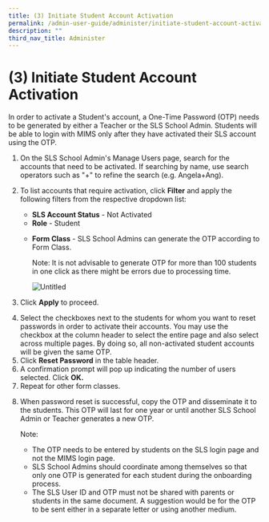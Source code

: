 ```yaml
---
title: (3) Initiate Student Account Activation
permalink: /admin-user-guide/administer/initiate-student-account-activation/
description: ""
third_nav_title: Administer
---
```

<h1 id="-3-initiate-student-account-activation">(3) Initiate Student Account Activation</h1>
<p>In order to activate a Student's account, a One-Time Password (OTP) needs to be generated by either a Teacher or the SLS School Admin. Students will be able to login with MIMS only after they have activated their SLS account using the OTP.</p>
<ol>
<li>On the SLS School Admin's Manage Users page, search for the accounts that need to be activated. If searching by name, use search operators such as "+" to refine the search (e.g. Angela+Ang).</li>
<li><p>To list accounts that require activation, click <strong>Filter</strong> and apply the following filters from the respective dropdown list:</p>
<ul>
<li><strong>SLS Account Status</strong> - Not Activated</li>
<li><strong>Role</strong> - Student</li>
<li><p><strong>Form Class</strong> - SLS School Admins can generate the OTP according to Form Class. </p>
<p>Note: It is not advisable to generate OTP for more than 100 students in one click as there might be errors due to processing time.</p>
<p>  <img alt="Untitled" src="https://s3-us-west-2.amazonaws.com/secure.notion-static.com/47a44f21-83cb-4283-bfb9-cefc7083ba7e/Untitled.png"></p>
</li>
</ul>
</li>
<li><p>Click <strong>Apply</strong> to proceed.</p>
</li>
<li>Select the checkboxes next to the students for whom you want to reset passwords in order to activate their accounts. You may use the checkbox at the column header to select the entire page and also select across multiple pages. By doing so, all non-activated student accounts will be given the same OTP.</li>
<li>Click <strong>Reset Password</strong> in the table header.</li>
<li>A confirmation prompt will pop up indicating the number of users selected. Click <strong>OK.</strong></li>
<li>Repeat for other form classes.</li>
<li><p>When password reset is successful, copy the OTP and disseminate it to the students. This OTP will last for one year or until another SLS School Admin or Teacher generates a new OTP.</p>
<p> Note:</p>
<ul>
<li>The OTP needs to be entered by students on the SLS login page and not the MIMS login page.</li>
<li>SLS School Admins should coordinate among themselves so that only one OTP is generated for each student during the onboarding process.</li>
<li>The SLS User ID and OTP must not be shared with parents or students in the same document. A suggestion would be for the OTP to be sent either in a separate letter or using another medium.</li>
</ul>
</li>
</ol>
